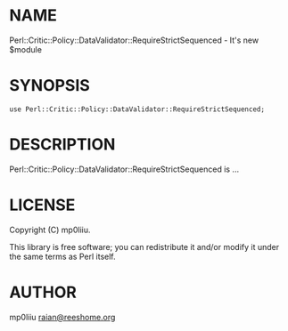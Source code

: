 # NAME

Perl::Critic::Policy::DataValidator::RequireStrictSequenced - It's new $module

# SYNOPSIS

    use Perl::Critic::Policy::DataValidator::RequireStrictSequenced;

# DESCRIPTION

Perl::Critic::Policy::DataValidator::RequireStrictSequenced is ...

# LICENSE

Copyright (C) mp0liiu.

This library is free software; you can redistribute it and/or modify
it under the same terms as Perl itself.

# AUTHOR

mp0liiu <raian@reeshome.org>
